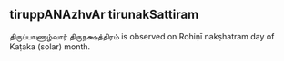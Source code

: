 ## tiruppANAzhvAr tirunakSattiram

திருப்பாணாழ்வார் திருநக்ஷத்திரம் is observed on Rohiṇī nakṣhatram day of Kaṭaka (solar) month.



